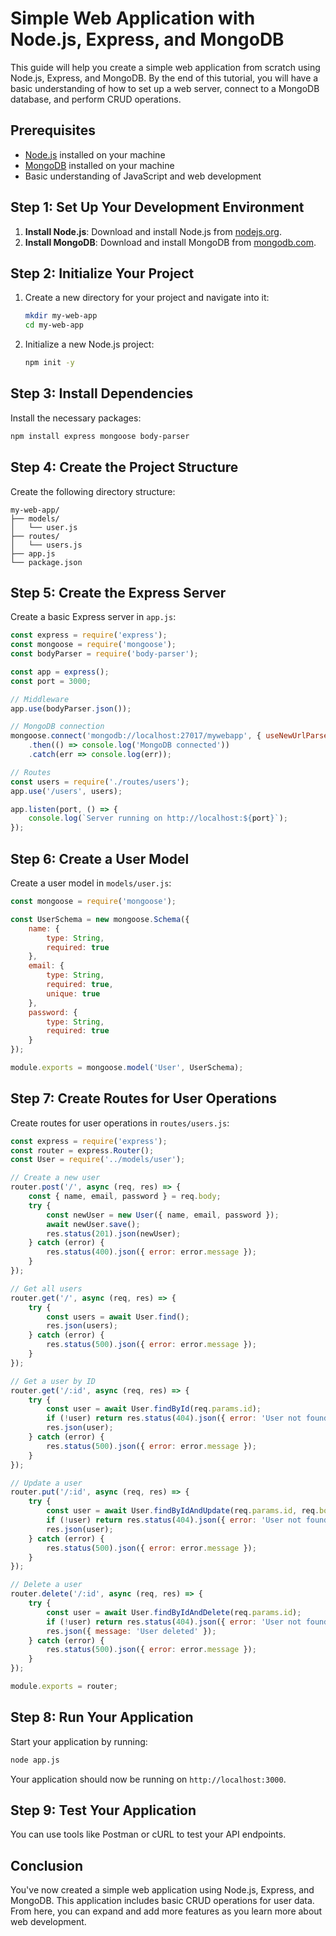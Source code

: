 # Simple Web Application with Node.js, Express, and MongoDB

This guide will help you create a simple web application from scratch using Node.js, Express, and MongoDB. By the end of this tutorial, you will have a basic understanding of how to set up a web server, connect to a MongoDB database, and perform CRUD operations.

## Prerequisites

- [Node.js](https://nodejs.org/) installed on your machine
- [MongoDB](https://www.mongodb.com/try/download/community) installed on your machine
- Basic understanding of JavaScript and web development

## Step 1: Set Up Your Development Environment

1. **Install Node.js**: Download and install Node.js from [nodejs.org](https://nodejs.org/).
2. **Install MongoDB**: Download and install MongoDB from [mongodb.com](https://www.mongodb.com/try/download/community).

## Step 2: Initialize Your Project

1. Create a new directory for your project and navigate into it:
   ```bash
   mkdir my-web-app
   cd my-web-app
   ```
2. Initialize a new Node.js project:
   ```bash
   npm init -y
   ```

## Step 3: Install Dependencies

Install the necessary packages:
```bash
npm install express mongoose body-parser
```

## Step 4: Create the Project Structure

Create the following directory structure:
```
my-web-app/
├── models/
│   └── user.js
├── routes/
│   └── users.js
├── app.js
└── package.json
```

## Step 5: Create the Express Server

Create a basic Express server in `app.js`:
```javascript name=app.js
const express = require('express');
const mongoose = require('mongoose');
const bodyParser = require('body-parser');

const app = express();
const port = 3000;

// Middleware
app.use(bodyParser.json());

// MongoDB connection
mongoose.connect('mongodb://localhost:27017/mywebapp', { useNewUrlParser: true, useUnifiedTopology: true })
    .then(() => console.log('MongoDB connected'))
    .catch(err => console.log(err));

// Routes
const users = require('./routes/users');
app.use('/users', users);

app.listen(port, () => {
    console.log(`Server running on http://localhost:${port}`);
});
```

## Step 6: Create a User Model

Create a user model in `models/user.js`:
```javascript name=models/user.js
const mongoose = require('mongoose');

const UserSchema = new mongoose.Schema({
    name: {
        type: String,
        required: true
    },
    email: {
        type: String,
        required: true,
        unique: true
    },
    password: {
        type: String,
        required: true
    }
});

module.exports = mongoose.model('User', UserSchema);
```

## Step 7: Create Routes for User Operations

Create routes for user operations in `routes/users.js`:
```javascript name=routes/users.js
const express = require('express');
const router = express.Router();
const User = require('../models/user');

// Create a new user
router.post('/', async (req, res) => {
    const { name, email, password } = req.body;
    try {
        const newUser = new User({ name, email, password });
        await newUser.save();
        res.status(201).json(newUser);
    } catch (error) {
        res.status(400).json({ error: error.message });
    }
});

// Get all users
router.get('/', async (req, res) => {
    try {
        const users = await User.find();
        res.json(users);
    } catch (error) {
        res.status(500).json({ error: error.message });
    }
});

// Get a user by ID
router.get('/:id', async (req, res) => {
    try {
        const user = await User.findById(req.params.id);
        if (!user) return res.status(404).json({ error: 'User not found' });
        res.json(user);
    } catch (error) {
        res.status(500).json({ error: error.message });
    }
});

// Update a user
router.put('/:id', async (req, res) => {
    try {
        const user = await User.findByIdAndUpdate(req.params.id, req.body, { new: true });
        if (!user) return res.status(404).json({ error: 'User not found' });
        res.json(user);
    } catch (error) {
        res.status(500).json({ error: error.message });
    }
});

// Delete a user
router.delete('/:id', async (req, res) => {
    try {
        const user = await User.findByIdAndDelete(req.params.id);
        if (!user) return res.status(404).json({ error: 'User not found' });
        res.json({ message: 'User deleted' });
    } catch (error) {
        res.status(500).json({ error: error.message });
    }
});

module.exports = router;
```

## Step 8: Run Your Application

Start your application by running:
```bash
node app.js
```

Your application should now be running on `http://localhost:3000`.

## Step 9: Test Your Application

You can use tools like Postman or cURL to test your API endpoints.

## Conclusion

You've now created a simple web application using Node.js, Express, and MongoDB. This application includes basic CRUD operations for user data. From here, you can expand and add more features as you learn more about web development.